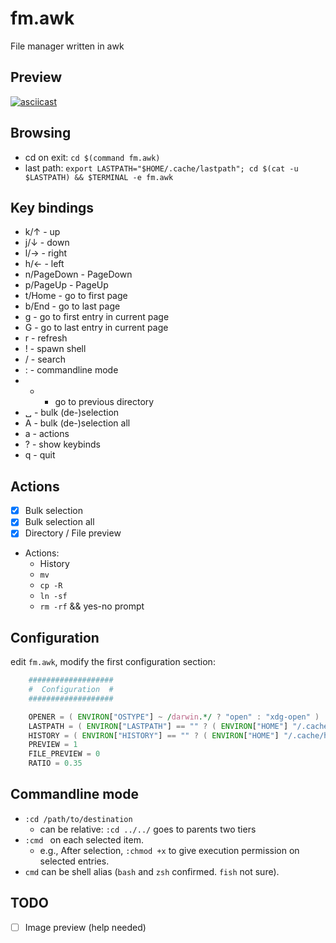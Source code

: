 # fm.awk

File manager written in awk

## Preview

[![asciicast](https://asciinema.org/a/jKftvrAUWtlXK17Nrh0sgAC82.svg)](https://asciinema.org/a/jKftvrAUWtlXK17Nrh0sgAC82)

## Browsing

- cd on exit: `cd $(command fm.awk)`
- last path: `export LASTPATH="$HOME/.cache/lastpath"; cd $(cat -u $LASTPATH) && $TERMINAL -e fm.awk`

## Key bindings

- k/↑ - up
- j/↓ - down
- l/→ - right
- h/← - left
- n/PageDown - PageDown
- p/PageUp - PageUp
- t/Home - go to first page
- b/End - go to last page
- g - go to first entry in current page
- G - go to last entry in current page
- r - refresh
- ! - spawn shell
- / - search
- : - commandline mode
- - - go to previous directory
- ␣ - bulk (de-)selection
- A - bulk (de-)selection all
- a - actions
- ? - show keybinds
- q - quit

## Actions

- [x] Bulk selection
- [x] Bulk selection all
- [x] Directory / File preview
- Actions:
    - History
    - `mv`
    - `cp -R`
    - `ln -sf`
    - `rm -rf` && yes-no prompt

## Configuration

edit `fm.awk`, modify the first configuration section:

```awk
    ###################
    #  Configuration  #
    ###################

    OPENER = ( ENVIRON["OSTYPE"] ~ /darwin.*/ ? "open" : "xdg-open" )
    LASTPATH = ( ENVIRON["LASTPATH"] == "" ? ( ENVIRON["HOME"] "/.cache/lastpath" ) : ENVIRON["LASTPATH"] )
    HISTORY = ( ENVIRON["HISTORY"] == "" ? ( ENVIRON["HOME"] "/.cache/history" ) : ENVIRON["HISTORY"] )
    PREVIEW = 1
    FILE_PREVIEW = 0
    RATIO = 0.35
```

## Commandline mode

- `:cd /path/to/destination`
    - can be relative: `:cd ../../` goes to parents two tiers
- `:cmd ` on each selected item.
    - e.g., After selection, `:chmod +x` to give execution permission on selected entries.
- `cmd` can be shell alias (`bash` and `zsh` confirmed. `fish` not sure).

## TODO

- [ ] Image preview (help needed)
